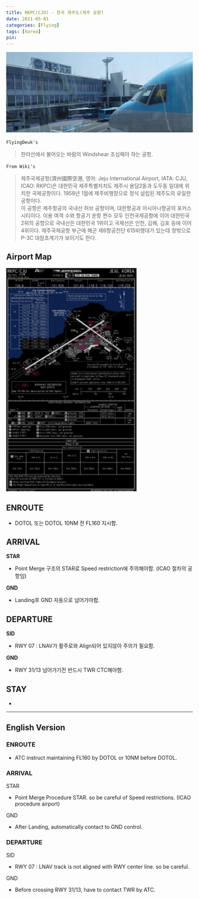 ```yaml
---
title: RKPC(CJU) - 한국 제주도(제주 공항)
date: 2021-05-01
categories: [Flying]
tags: [korea]
pin:
---
```


![cju](/img/flying/airport/cju.jpg)


`FlyingDeuk's`
>한라산에서 불어오는 바람의 Windshear 조심해야 하는 공항. <br>


`From Wiki's`
>제주국제공항(濟州國際空港, 영어: Jeju International Airport, IATA: CJU, ICAO: RKPC)은 대한민국 제주특별자치도 제주시 용담2동과 도두동 일대에 위치한 국제공항이다. 1958년 1월에 제주비행장으로 정식 설립된 제주도의 유일한 공항이다. <br>
이 공항은 제주항공의 국내선 허브 공항이며, 대한항공과 아시아나항공의 포커스 시티이다. 이용 여객 수와 항공기 운항 편수 모두 인천국제공항에 이어 대한민국 2위의 공항으로 국내선은 대한민국 1위이고 국제선은 인천, 김해, 김포 등에 이어 4위이다. 제주국제공항 부근에 해군 제6항공전단 615비행대가 있는데 창밖으로 P-3C 대잠초계기가 보이기도 한다.

## Airport Map
![cju](/img/flying/airport/cju_ap.jpg)


## ENROUTE
- DOTOL 또는 DOTOL 10NM 전 FL160 지시함.

## ARRIVAL
**STAR**
- Point Merge 구조의 STAR로 Speed restriction에 주의해야함. (ICAO 절차의 공항임)

**GND**
- Landing후 GND 자동으로 넘어가야함.

## DEPARTURE
**SID**
- RWY 07 : LNAV가 활주로와 Align되어 있지않아 주의가 필요함.

**GND**
- RWY 31/13 넘어가기전 반드시 TWR CTC해야함.


## STAY
-

-------------

## English Version


### ENROUTE
- ATC instruct maintaining FL160 by DOTOL or 10NM before DOTOL.

### ARRIVAL
STAR
- Point Merge Procedure STAR. so be careful of Speed restrictions. (ICAO procedure airport)

GND
- After Landing, automatically contact to GND control.

### DEPARTURE
SID
- RWY 07 : LNAV track is not aligned with RWY center line. so be careful.

GND
- Before crossing RWY 31/13, have to contact TWR by ATC.
